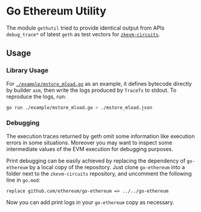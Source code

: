 # Go Ethereum Utility

The module `gethutil` tried to provide identical output from APIs `debug_trace*` of latest `geth` as test vectors for [`zkevm-circuits`](https://github.com/privacy-scaling-explorations/zkevm-circuits).

## Usage

<!-- ### CLI Usage -->
<!-- TODO: Implement a CLI to consume bytecode and output logs -->

### Library Usage

For [`./example/mstore_mload.go`](./example/mstore_mload.go) as an example, it defines bytecode directly by builder `asm`, then write the logs produced by `TraceTx` to stdout. To reproduce the logs, run:

```bash
go run ./example/mstore_mload.go > ./mstore_mload.json
```

### Debugging

The execution traces returned by geth omit some information like execution
errors in some situations.  Moreover you may want to inspect some intermediate
values of the EVM execution for debugging purposes.

Print debugging can be easily achieved by replacing the dependency of `go-ethereum` by a local copy of the repository.  Just clone `go-ethereum` into a folder next to the `zkevm-circuits` repository, and uncomment the following line in `go.mod`:
```
replace github.com/ethereum/go-ethereum => ../../go-ethereum
```

Now you can add print logs in your `go-ethereum` copy as necessary. 

